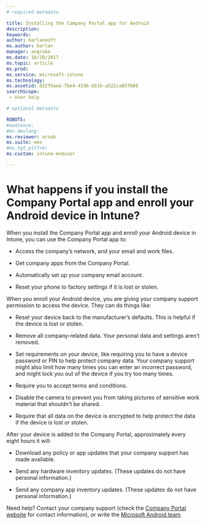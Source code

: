 ```yaml
---
# required metadata

title: Installing the Company Portal app for Android
description:
keywords:
author: barlanmsft
ms.author: barlan
manager: angrobe
ms.date: 10/20/2017
ms.topic: article
ms.prod:
ms.service: microsoft-intune
ms.technology:
ms.assetid: d22f5aea-7be4-419b-b51b-a522ca037b69
searchScope:
 - User help

# optional metadata

ROBOTS:  
#audience:
#ms.devlang:
ms.reviewer: arnab
ms.suite: ems
#ms.tgt_pltfrm:
ms.custom: intune-enduser

---
```


# What happens if you install the Company Portal app and enroll your Android device in Intune?

When you install the Company Portal app and enroll your Android device in Intune, you can use the Company Portal app to:

-   Access the company’s network, and your email and work files.

-   Get company apps from the Company Portal.

-   Automatically set up your company email account.

-   Reset your phone to factory settings if it is lost or stolen.

When you enroll your Android device, you are giving your company support permission to access the device. They can do things like:

-   Reset your device back to the manufacturer’s defaults. This is helpful if the device is lost or stolen.

-   Remove all company-related data. Your personal data and settings aren’t removed.

-   Set requirements on your device, like requiring you to have a device password or PIN to help protect company data. Your company support might also limit how many times you can enter an incorrect password, and might lock you out of the device if you try too many times.

-   Require you to accept terms and conditions.

-   Disable the camera to prevent you from taking pictures of sensitive work material that shouldn't be shared.

-   Require that all data on the device is encrypted to help protect the data if the device is lost or stolen.

After your device is added to the Company Portal, approximately every eight hours it will:

-   Download any policy or app updates that your company support has made available.

-   Send any hardware inventory updates. (These updates do not have personal information.)

-   Send any company app inventory updates. (These updates do not have personal information.)

Need help? Contact your company support (check the [Company Portal website](https://portal.manage.microsoft.com) for contact information), or write the <a href="mailto:wintunedroidfbk@microsoft.com?subject=I'm having trouble installing the Company Portal app on my Android device&body=Describe the issue you're experiencing here.">Microsoft Android team</a>.
